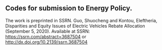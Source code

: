 ## Codes for submission to Energy Policy.
The work is preprinted in SSRN.
Guo, Shuocheng and Kontou, Eleftheria, Disparities and Equity Issues of Electric Vehicles Rebate Allocation (September 5, 2020). Available at SSRN: https://ssrn.com/abstract=3687504 or http://dx.doi.org/10.2139/ssrn.3687504
